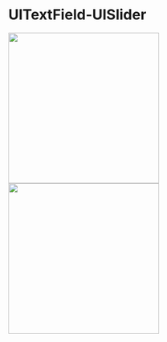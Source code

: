 # UITextField-UISlider

<img src="https://user-images.githubusercontent.com/108584428/199671667-b8d48d29-27b0-4ec3-8759-8915d8fedd92.png" height="300" >
<img src="https://user-images.githubusercontent.com/108584428/199671678-d965e3a8-835b-49d0-aea5-bcb248e29ee9.png" height="300" >
